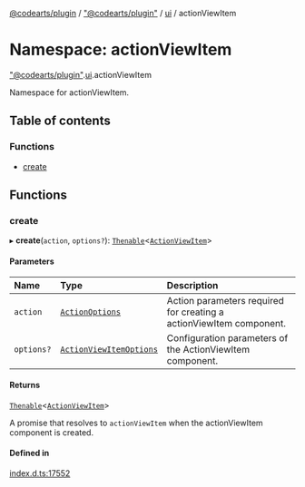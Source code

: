 [@codearts/plugin](../README.md) / ["@codearts/plugin"](_codearts_plugin_.md) / [ui](codearts_plugin_.ui.md) / actionViewItem

# Namespace: actionViewItem

["@codearts/plugin"](_codearts_plugin_.md).[ui](codearts_plugin_.ui.md).actionViewItem

Namespace for actionViewItem.

## Table of contents

### Functions

- [create](codearts_plugin_.ui.actionViewItem.md#create)

## Functions

### create

▸ **create**(`action`, `options?`): [`Thenable`](../interfaces/Thenable.md)<[`ActionViewItem`](../interfaces/codearts_plugin_.ui.ActionViewItem-1.md)\>

#### Parameters

| Name | Type | Description |
| :------ | :------ | :------ |
| `action` | [`ActionOptions`](../interfaces/codearts_plugin_.ui.ActionOptions.md) | Action parameters required for creating a actionViewItem component. |
| `options?` | [`ActionViewItemOptions`](../interfaces/codearts_plugin_.ui.ActionViewItemOptions.md) | Configuration parameters of the ActionViewItem component. |

#### Returns

[`Thenable`](../interfaces/Thenable.md)<[`ActionViewItem`](../interfaces/codearts_plugin_.ui.ActionViewItem-1.md)\>

A promise that resolves to `actionViewItem` when the actionViewItem component is created.

#### Defined in

[index.d.ts:17552](https://github.com/shuyaqian/cloudide-plugin-api/blob/5b69219/index.d.ts#L17552)
